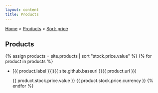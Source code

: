 ```yaml
---
layout: content
title: Products
---
```

[Home]() > [Products](products) > [Sort: price](products-sort-price)
## Products
{% assign products = site.products | sort "stock.price.value" %}
{% for product in products %}
* [{{ product.label }}]({{ site.github.baseurl }}{{ product.url }})

  {{ product.stock.price.value }} {{ product.stock.price.currency }}
{% endfor %}
